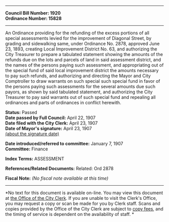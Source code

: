 * * * * *  
  
**Council Bill Number: [](#h0)[](#h2)1920**   
**Ordinance Number: 15828**  
  
* * * * *  
  
An Ordinance providing for the refunding of the excess portions of all special assessments levied for the improvement of Diagonal Street, by grading and sidewalking same, under Ordinance No. 2878, approved June 23, 1893, creating Local Improvement District No. 63, and authorizing the City Treasurer to prepare a tabulated statement showing the amounts of the refunds due on the lots and parcels of land in said assessment district, and the names of the persons paying such assessment, and appropriating out of the special fund of said local improvement district the amounts necessary to pay such refunds, and authorizing and directing the Mayor and City Comptroller to draw warrants on such special such special fund in favor of the persons paying such assessments for the several amounts due such payors, as shown by said tabulated statement, and authorizing the City Treasurer to pay said warrants out of such special fund and repealing all ordinances and parts of ordinances in conflict herewith.  
  
**Status:** Passed   
**Date passed by Full Council:** April 22, 1907   
**Date filed with the City Clerk:** April 23, 1907   
**Date of Mayor's signature:** April 23, 1907   
[(about the signature date)](/~public/approvaldate.htm)   
  
  
**Date introduced/referred to committee:** January 7, 1907   
**Committee:** Finance   
  
**Index Terms:** ASSESSMENT  
  
**References/Related Documents:** Related: Ord 2878  
  
**Fiscal Note:** *(No fiscal note available at this time)*  
  
* * * * *  
  
*No text for this document is available on-line. You may view this document at [the Office of the City Clerk](http://www.seattle.gov/leg/clerk/contactUs.htm). If you are unable to visit the Clerk's Office, you may request a copy or scan be made for you by Clerk staff. Scans and copies provided by the Office of the City Clerk are subject to [copy fees](http://clerk.seattle.gov/~public/clerkfees.htm), and the timing of service is dependent on the availability of staff. *  
  
  
